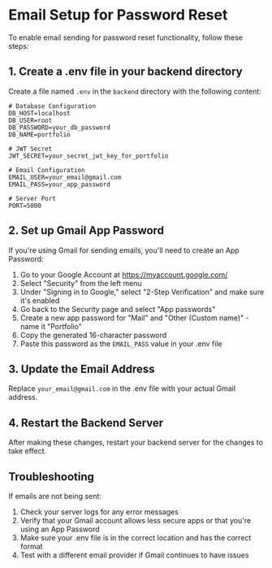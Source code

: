 # Email Setup for Password Reset

To enable email sending for password reset functionality, follow these steps:

## 1. Create a .env file in your backend directory

Create a file named `.env` in the `backend` directory with the following content:

```
# Database Configuration
DB_HOST=localhost
DB_USER=root
DB_PASSWORD=your_db_password
DB_NAME=portfolio

# JWT Secret
JWT_SECRET=your_secret_jwt_key_for_portfolio

# Email Configuration
EMAIL_USER=your_email@gmail.com
EMAIL_PASS=your_app_password

# Server Port
PORT=5000
```

## 2. Set up Gmail App Password

If you're using Gmail for sending emails, you'll need to create an App Password:

1. Go to your Google Account at https://myaccount.google.com/
2. Select "Security" from the left menu
3. Under "Signing in to Google," select "2-Step Verification" and make sure it's enabled
4. Go back to the Security page and select "App passwords"
5. Create a new app password for "Mail" and "Other (Custom name)" - name it "Portfolio"
6. Copy the generated 16-character password
7. Paste this password as the `EMAIL_PASS` value in your .env file

## 3. Update the Email Address

Replace `your_email@gmail.com` in the .env file with your actual Gmail address.

## 4. Restart the Backend Server

After making these changes, restart your backend server for the changes to take effect.

## Troubleshooting

If emails are not being sent:

1. Check your server logs for any error messages
2. Verify that your Gmail account allows less secure apps or that you're using an App Password
3. Make sure your .env file is in the correct location and has the correct format
4. Test with a different email provider if Gmail continues to have issues
